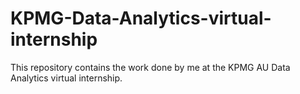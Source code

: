 # KPMG-Data-Analytics-virtual-internship

This repository contains the work done by me at the KPMG AU Data Analytics virtual internship.
